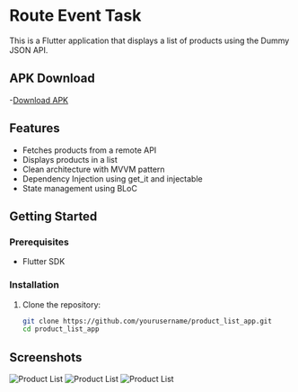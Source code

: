 # Route Event Task

This is a Flutter application that displays a list of products using the Dummy JSON API.

## APK Download 
-[Download APK](https://github.com/mohamed6572/route_event_task/blob/main/Apk-File/app-release.apk)

## Features
- Fetches products from a remote API
- Displays products in a list
- Clean architecture with MVVM pattern
- Dependency Injection using get_it and injectable
- State management using BLoC

## Getting Started

### Prerequisites
- Flutter SDK

### Installation
1. Clone the repository:
   ```sh
   git clone https://github.com/yourusername/product_list_app.git
   cd product_list_app
## Screenshots
![Product List](https://github.com/mohamed6572/route_event_task/blob/main/screenShots/1.jpg)
![Product List](https://github.com/mohamed6572/route_event_task/blob/main/screenShots/2.jpg)
![Product List](https://github.com/mohamed6572/route_event_task/blob/main/screenShots/3.jpg)
